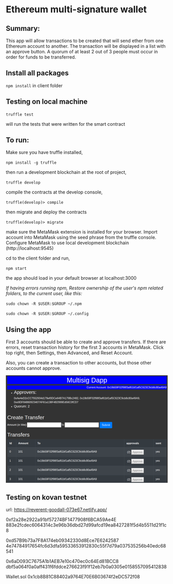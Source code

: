 # Ethereum multi-signature wallet

## Summary: 
This app will allow transactions to be created that will send ether from one Ethereum account to another. The transaction will be displayed in a list with an approve button. A quorum of at least 2 out of 3 people must occur in order for funds to be transferred.

## Install all packages

`npm install` in client folder

## Testing on local machine

  `truffle test`

will run the tests that were written for the smart contract


## To run:

Make sure you have truffle installed, 

  `npm install -g truffle`

then run a development blockchain at the root of project,

  `truffle develop`

compile the contracts at the develop console,

  `truffle(develop)> compile`

then migrate and deploy the contracts

  `truffle(develop)> migrate`

make sure the MetaMask extension is installed for your browser. Import account into MetaMask using the seed phrase from the truffle console. Configure MetaMask to use local development blockchain (http://localhost:9545)

cd to the client folder and run,

  `npm start`

the app should load in your default browser at localhost:3000






_If having errors running npm, 
Restore ownership of the user's npm related folders, to the current user, like this:_


  `sudo chown -R $USER:$GROUP ~/.npm`

  `sudo chown -R $USER:$GROUP ~/.config`


## Using the app
First 3 accounts should be able to create and approve transfers. If there are errors, reset transaction history for the first 3 accounts in MetaMask. Click top right, then Settings, then Advanced, and Reset Account. 

Also, you can create a transaction to other accounts, but those other accounts cannot approve.

![Screenshot](ScreenShot_multisig.png "Screenshot")

## Testing on kovan testnet
url: https://reverent-goodall-073e67.netlify.app/

0xf2a28e2922a91bf57274BF1477908f6BCA59Ae4E
883e2fcdec6064314c3e96b36dbd27d99afcd19ea8427281f5d4b5511d21f1c8

0xd57B9b73a7F8A174eb09342330d8Ece7E6242587
4e74784917654fc6d3dfa59533653912830c55f7d79a037535256b40edc68541

0x6aD093C7675A1b1AEB7e10c470ec0c64Ed81BCC8
dbf5a064f0a0aff431f6fddce276623f91f12eb7b0a0305e0158557095412838


Wallet.sol 0x1cb8B81C88402a9764E70E6B03674f2eDC572f08